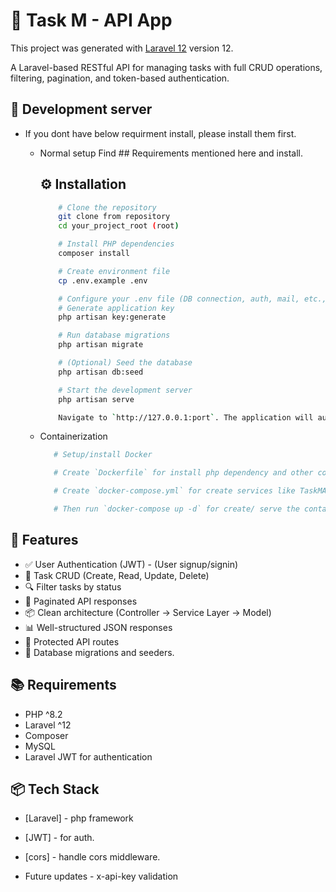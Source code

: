 # 📝 Task M - API App

This project was generated with [Laravel 12](https://laravel.com/) version 12.

A Laravel-based RESTful API for managing tasks with full CRUD operations, filtering, pagination, and token-based authentication.

## 📝 Development server

- If you dont have below requirment install, please install them first.
    - Normal setup
        Find ## Requirements mentioned here and install.

        ## ⚙️ Installation

        ```bash
            # Clone the repository
            git clone from repository
            cd your_project_root (root)

            # Install PHP dependencies
            composer install

            # Create environment file
            cp .env.example .env

            # Configure your .env file (DB connection, auth, mail, etc., )
            # Generate application key
            php artisan key:generate

            # Run database migrations
            php artisan migrate

            # (Optional) Seed the database
            php artisan db:seed

            # Start the development server
            php artisan serve

            Navigate to `http://127.0.0.1:port`. The application will automatically reload with the source files.

    - Containerization 
         ```bash
            # Setup/install Docker 

            # Create `Dockerfile` for install php dependency and other configurations.

            # Create `docker-compose.yml` for create services like TaskMApiApp, TaskMworker (for queue/background process : send emails) and Mysql_db app.

            # Then run `docker-compose up -d` for create/ serve the containers. 

## 🚀 Features

- ✅ User Authentication (JWT) - (User signup/signin)
- 🔄 Task CRUD (Create, Read, Update, Delete)
- 🔍 Filter tasks by status
- 📄 Paginated API responses
- 📦 Clean architecture (Controller → Service Layer → Model)
- 📊 Well-structured JSON responses
- 🔐 Protected API routes
- 📄 Database migrations and seeders.

## 📚 Requirements

- PHP ^8.2
- Laravel ^12
- Composer
- MySQL
- Laravel JWT for authentication

## 📦 Tech Stack

- [Laravel] - php framework

- [JWT] - for auth.

- [cors] - handle cors middleware.

- Future updates - x-api-key validation
